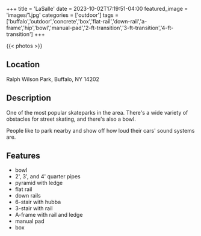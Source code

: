 +++
title = 'LaSalle'
date = 2023-10-02T17:19:51-04:00
featured_image = 'images/1.jpg'
categories = ['outdoor']
tags = ['buffalo','outdoor','concrete','box','flat-rail','down-rail','a-frame','hip','bowl','manual-pad','2-ft-transition','3-ft-transition','4-ft-transition']
+++

{{< photos >}}

## Location

Ralph Wilson Park, Buffalo, NY 14202

## Description

One of the most popular skateparks in the area. There's a wide variety of obstacles for street skating, and there's also a bowl.

People like to park nearby and show off how loud their cars' sound systems are.

## Features

- bowl
- 2', 3', and 4' quarter pipes
- pyramid with ledge
- flat rail
- down rails
- 6-stair with hubba
- 3-stair with rail
- A-frame with rail and ledge
- manual pad
- box
